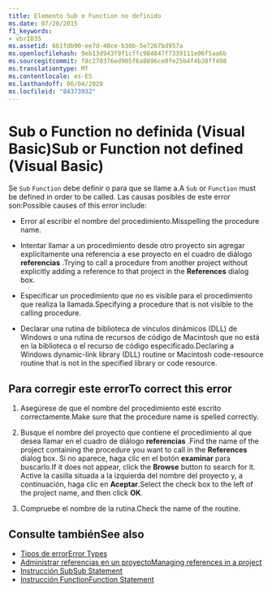 ```yaml
---
title: Elemento Sub o Function no definido
ms.date: 07/20/2015
f1_keywords:
- vbrID35
ms.assetid: 661fdb90-ee7d-40ce-b30b-5e7267bd957a
ms.openlocfilehash: 9eb13d943f9f1cffc984847f7339111e06f5aa6b
ms.sourcegitcommit: f8c270376ed905f6a8896ce0fe25b4f4b38ff498
ms.translationtype: MT
ms.contentlocale: es-ES
ms.lasthandoff: 06/04/2020
ms.locfileid: "84373932"
---
```

# <a name="sub-or-function-not-defined-visual-basic"></a><span data-ttu-id="2f0e8-102">Sub o Function no definida (Visual Basic)</span><span class="sxs-lookup"><span data-stu-id="2f0e8-102">Sub or Function not defined (Visual Basic)</span></span>
<span data-ttu-id="2f0e8-103">Se `Sub` `Function` debe definir o para que se llame a.</span><span class="sxs-lookup"><span data-stu-id="2f0e8-103">A `Sub` or `Function` must be defined in order to be called.</span></span> <span data-ttu-id="2f0e8-104">Las causas posibles de este error son:</span><span class="sxs-lookup"><span data-stu-id="2f0e8-104">Possible causes of this error include:</span></span>  
  
- <span data-ttu-id="2f0e8-105">Error al escribir el nombre del procedimiento.</span><span class="sxs-lookup"><span data-stu-id="2f0e8-105">Misspelling the procedure name.</span></span>  
  
- <span data-ttu-id="2f0e8-106">Intentar llamar a un procedimiento desde otro proyecto sin agregar explícitamente una referencia a ese proyecto en el cuadro de diálogo **referencias** .</span><span class="sxs-lookup"><span data-stu-id="2f0e8-106">Trying to call a procedure from another project without explicitly adding a reference to that project in the **References** dialog box.</span></span>  
  
- <span data-ttu-id="2f0e8-107">Especificar un procedimiento que no es visible para el procedimiento que realiza la llamada.</span><span class="sxs-lookup"><span data-stu-id="2f0e8-107">Specifying a procedure that is not visible to the calling procedure.</span></span>  
  
- <span data-ttu-id="2f0e8-108">Declarar una rutina de biblioteca de vínculos dinámicos (DLL) de Windows o una rutina de recursos de código de Macintosh que no está en la biblioteca o el recurso de código especificado.</span><span class="sxs-lookup"><span data-stu-id="2f0e8-108">Declaring a Windows dynamic-link library (DLL) routine or Macintosh code-resource routine that is not in the specified library or code resource.</span></span>  
  
## <a name="to-correct-this-error"></a><span data-ttu-id="2f0e8-109">Para corregir este error</span><span class="sxs-lookup"><span data-stu-id="2f0e8-109">To correct this error</span></span>  
  
1. <span data-ttu-id="2f0e8-110">Asegúrese de que el nombre del procedimiento esté escrito correctamente.</span><span class="sxs-lookup"><span data-stu-id="2f0e8-110">Make sure that the procedure name is spelled correctly.</span></span>  
  
2. <span data-ttu-id="2f0e8-111">Busque el nombre del proyecto que contiene el procedimiento al que desea llamar en el cuadro de diálogo **referencias** .</span><span class="sxs-lookup"><span data-stu-id="2f0e8-111">Find the name of the project containing the procedure you want to call in the **References** dialog box.</span></span> <span data-ttu-id="2f0e8-112">Si no aparece, haga clic en el botón **examinar** para buscarlo.</span><span class="sxs-lookup"><span data-stu-id="2f0e8-112">If it does not appear, click the **Browse** button to search for it.</span></span> <span data-ttu-id="2f0e8-113">Active la casilla situada a la izquierda del nombre del proyecto y, a continuación, haga clic en **Aceptar**.</span><span class="sxs-lookup"><span data-stu-id="2f0e8-113">Select the check box to the left of the project name, and then click **OK**.</span></span>  
  
3. <span data-ttu-id="2f0e8-114">Compruebe el nombre de la rutina.</span><span class="sxs-lookup"><span data-stu-id="2f0e8-114">Check the name of the routine.</span></span>  
  
## <a name="see-also"></a><span data-ttu-id="2f0e8-115">Consulte también</span><span class="sxs-lookup"><span data-stu-id="2f0e8-115">See also</span></span>

- [<span data-ttu-id="2f0e8-116">Tipos de error</span><span class="sxs-lookup"><span data-stu-id="2f0e8-116">Error Types</span></span>](../../programming-guide/language-features/error-types.md)
- [<span data-ttu-id="2f0e8-117">Administrar referencias en un proyecto</span><span class="sxs-lookup"><span data-stu-id="2f0e8-117">Managing references in a project</span></span>](/visualstudio/ide/managing-references-in-a-project)
- [<span data-ttu-id="2f0e8-118">Instrucción Sub</span><span class="sxs-lookup"><span data-stu-id="2f0e8-118">Sub Statement</span></span>](../statements/sub-statement.md)
- [<span data-ttu-id="2f0e8-119">Instrucción Function</span><span class="sxs-lookup"><span data-stu-id="2f0e8-119">Function Statement</span></span>](../statements/function-statement.md)
